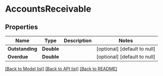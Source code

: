 # AccountsReceivable
## Properties

| Name | Type | Description | Notes |
|------------ | ------------- | ------------- | -------------|
| **Outstanding** | **Double** |  | [optional] [default to null] |
| **Overdue** | **Double** |  | [optional] [default to null] |

[[Back to Model list]](../README.md#documentation-for-models) [[Back to API list]](../README.md#documentation-for-api-endpoints) [[Back to README]](../README.md)

